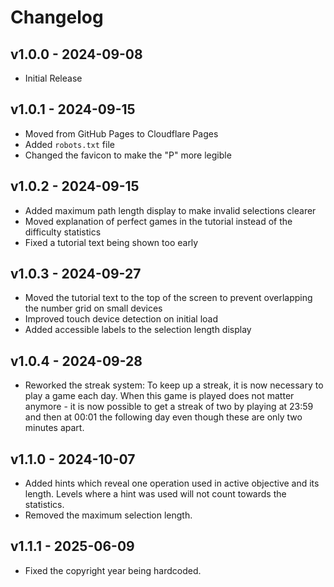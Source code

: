 # Changelog

## v1.0.0 - 2024-09-08

- Initial Release

## v1.0.1 - 2024-09-15

- Moved from GitHub Pages to Cloudflare Pages
- Added `robots.txt` file
- Changed the favicon to make the "P" more legible

## v1.0.2 - 2024-09-15

- Added maximum path length display to make invalid selections clearer
- Moved explanation of perfect games in the tutorial instead of the difficulty statistics
- Fixed a tutorial text being shown too early

## v1.0.3 - 2024-09-27

- Moved the tutorial text to the top of the screen to prevent overlapping the number grid on small devices
- Improved touch device detection on initial load
- Added accessible labels to the selection length display

## v1.0.4 - 2024-09-28

- Reworked the streak system: To keep up a streak, it is now necessary to play a game each day. When this game is played does not matter anymore - it is now possible to get a streak of two by playing at 23:59 and then at 00:01 the following day even though these are only two minutes apart.

## v1.1.0 - 2024-10-07

- Added hints which reveal one operation used in active objective and its length. Levels where a hint was used will not count towards the statistics.
- Removed the maximum selection length.

## v1.1.1 - 2025-06-09

- Fixed the copyright year being hardcoded.